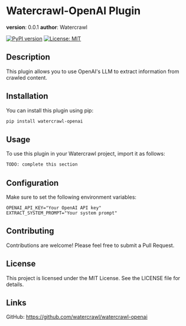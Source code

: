 # Watercrawl-OpenAI Plugin

__version__: 0.0.1
__author__: Watercrawl

[![PyPI version](https://badge.fury.io/py/watercrawl-openai.svg)](https://badge.fury.io/py/watercrawl-openai)
[![License: MIT](https://img.shields.io/badge/License-MIT-yellow.svg)](https://opensource.org/licenses/MIT)


## Description
This plugin allows you to use OpenAI's LLM to extract information from crawled content.


## Installation

You can install this plugin using pip:

```bash
pip install watercrawl-openai
```

## Usage
To use this plugin in your Watercrawl project, import it as follows:

```python
TODO: complete this section
```

## Configuration

Make sure to set the following environment variables:

```env
OPENAI_API_KEY="Your OpenAI API key"
EXTRACT_SYSTEM_PROMPT="Your system prompt"
```

## Contributing

Contributions are welcome! Please feel free to submit a Pull Request.

## License

This project is licensed under the MIT License. See the LICENSE file for details.

## Links

GitHub: https://github.com/watercrawl/watercrawl-openai

